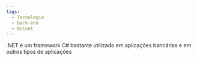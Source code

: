 ```yaml
---
tags:
  - Tecnologia
  - back-end
  - Dotnet
---
```

.NET é um framework C# bastante utilizado em aplicações bancárias e em outros tipos de aplicações